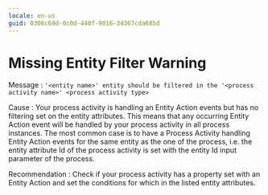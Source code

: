 ```yaml
---
locale: en-us
guid: 0306c69d-0c0d-440f-9016-34367cda685d
---
```


# Missing Entity Filter Warning

Message
:   `'<entity name>' entity should be filtered in the '<process activity name>' <process activity type>`

Cause
:   Your process activity is handling an Entity Action events but has no filtering set on the entity attributes. This means that any occurring Entity Action event will be handled by your process activity in all process instances. The most common case is to have a Process Activity handling Entity Action events for the same entity as the one of the process, i.e. the entity attribute Id of the process activity is set with the entity Id input parameter of the process.

Recommendation
:   Check if your process activity has a property set with an Entity Action and set the conditions for which in the listed entity attributes.
